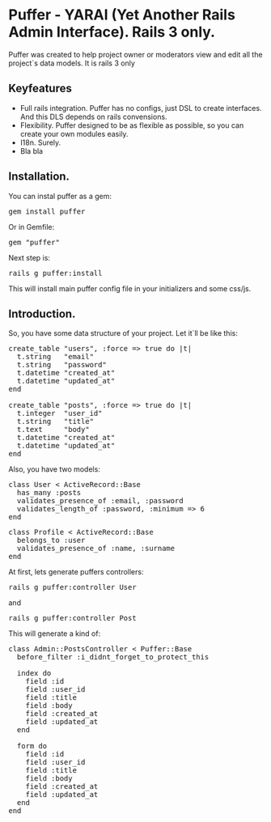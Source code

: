 # Puffer - YARAI (Yet Another Rails Admin Interface). Rails 3 only.

Puffer was created to help project owner or moderators view and edit all the project`s data models. It is rails 3 only

## Keyfeatures

* Full rails integration. Puffer has no configs, just DSL to create interfaces. And this DLS depends on rails convensions.
* Flexibility. Puffer designed to be as flexible as possible, so you can create your own modules easily.
* I18n. Surely.
* Bla bla

## Installation.

You can instal puffer as a gem:
<pre>gem install puffer</pre>
Or in Gemfile:
<pre>gem "puffer"</pre>
Next step is:
<pre>rails g puffer:install</pre>
This will install main puffer config file in your initializers and some css/js.

## Introduction.

So, you have some data structure of your project. Let it`ll be like this:

<pre>
create_table "users", :force => true do |t|
  t.string   "email"
  t.string   "password"
  t.datetime "created_at"
  t.datetime "updated_at"
end

create_table "posts", :force => true do |t|
  t.integer  "user_id"
  t.string   "title"
  t.text     "body"
  t.datetime "created_at"
  t.datetime "updated_at"
end
</pre>

Also, you have two models:

<pre>
class User &lt; ActiveRecord::Base
  has_many :posts
  validates_presence_of :email, :password
  validates_length_of :password, :minimum => 6
end
</pre>

<pre>
class Profile &lt; ActiveRecord::Base
  belongs_to :user
  validates_presence_of :name, :surname
end
</pre>

At first, lets generate puffers controllers:
<pre>rails g puffer:controller User</pre>
and
<pre>rails g puffer:controller Post</pre>

This will generate a kind of:
<pre>
class Admin::PostsController &lt; Puffer::Base
  before_filter :i_didnt_forget_to_protect_this

  index do
    field :id
    field :user_id
    field :title
    field :body
    field :created_at
    field :updated_at
  end

  form do
    field :id
    field :user_id
    field :title
    field :body
    field :created_at
    field :updated_at
  end
end
</pre>
